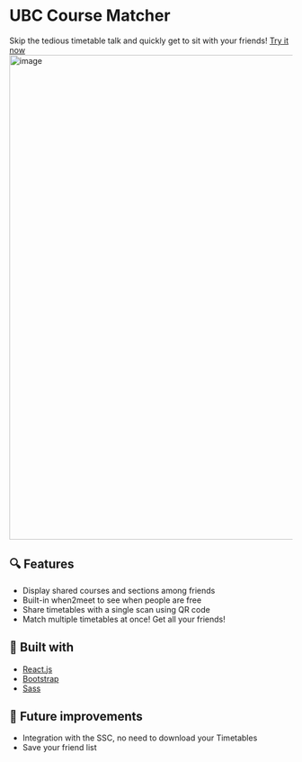 # UBC Course Matcher
Skip the tedious timetable talk and quickly get to sit with your friends!
[Try it now](https://ubc-course-matcher.netlify.app/)
<img width="862" alt="image" src="https://user-images.githubusercontent.com/99060936/213820681-0bbd9259-7ba1-4e3a-86d9-1ee6f18a1eb7.png">

## 🔍 Features
* Display shared courses and sections among friends
* Built-in when2meet to see when people are free
* Share timetables with a single scan using QR code
* Match multiple timetables at once! Get all your friends!
## 👷 Built with
* [React.js](https://reactjs.org/)
* [Bootstrap](http://getbootstrap.com/)
* [Sass](https://sass-lang.com/)
## 🔭 Future improvements
* Integration with the SSC, no need to download your Timetables
* Save your friend list
